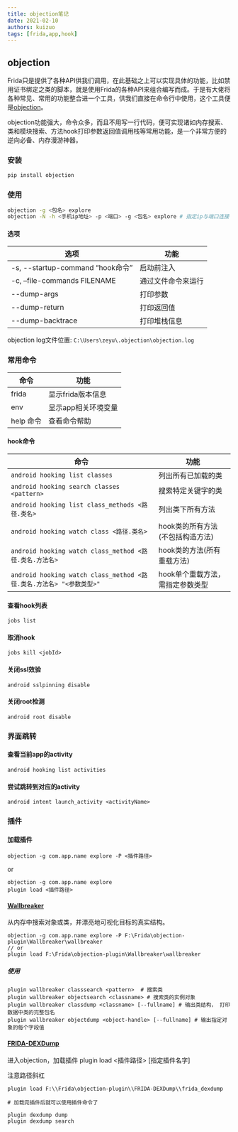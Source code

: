 ```yaml
---
title: objection笔记
date: 2021-02-10
authors: kuizuo
tags: [frida,app,hook]
---
```


## objection

Frida只是提供了各种API供我们调用，在此基础之上可以实现具体的功能，比如禁用证书绑定之类的脚本，就是使用Frida的各种API来组合编写而成。于是有大佬将各种常见、常用的功能整合进一个工具，供我们直接在命令行中使用，这个工具便是[objection](https://github.com/sensepost/objection)。

objection功能强大，命令众多，而且不用写一行代码，便可实现诸如内存搜索、类和模块搜索、方法hook打印参数返回值调用栈等常用功能，是一个非常方便的逆向必备、内存漫游神器。

### 安装

```sh
pip install objection
```

### 使用

```sh
objection -g <包名> explore
objection -N -h <手机ip地址> -p <端口> -g <包名> explore # 指定ip与端口连接
```

#### 选项

| 选项                             | 功能               |
| -------------------------------- | ------------------ |
| -s, --startup-command “hook命令” | 启动前注入         |
| -c, –file-commands FILENAME      | 通过文件命令来运行 |
| --dump-args                      | 打印参数           |
| --dump-return                    | 打印返回值         |
| --dump-backtrace                 | 打印堆栈信息       |


objection log文件位置: `C:\Users\zeyu\.objection\objection.log`

### 常用命令

| 命令      | 功能                |
| --------- | ------------------- |
| frida     | 显示frida版本信息   |
| env       | 显示app相关环境变量 |
| help 命令 | 查看命令帮助        |

#### hook命令

| 命令                                                         | 功能                             |
| ------------------------------------------------------------ | -------------------------------- |
| `android hooking list classes`                               | 列出所有已加载的类               |
| `android hooking search classes <pattern>`                   | 搜索特定关键字的类               |
| `android hooking list class_methods <路径.类名>`             | 列出类下所有方法                 |
| `android hooking watch class <路径.类名>`                    | hook类的所有方法(不包括构造方法) |
| `android hooking watch class_method <路径.类名.方法名>`      | hook类的方法(所有重载方法)       |
| `android hooking watch class_method <路径.类名.方法名> "<参数类型>"` | hook单个重载方法，需指定参数类型 |

#### 查看hook列表

```
jobs list
```

#### 取消hook

```
jobs kill <jobId>
```

#### 关闭ssl效验

```
android sslpinning disable
```

#### 关闭root检测

```
android root disable
```

### 界面跳转

#### 查看当前app的activity

```
android hooking list activities
```

#### 尝试跳转到对应的activity

```
android intent launch_activity <activityName>
```

### 插件

#### 加载插件

```
objection -g com.app.name explore -P <插件路径>
```

or

```
objection -g com.app.name explore
plugin load <插件路径>
```

#### [Wallbreaker](https://github.com/hluwa/Wallbreaker)

从内存中搜索对象或类，并漂亮地可视化目标的真实结构。

```
objection -g com.app.name explore -P F:\Frida\objection-plugin\Wallbreaker\wallbreaker
// or
plugin load F:\Frida\objection-plugin\Wallbreaker\wallbreaker
```

##### 使用

```
plugin wallbreaker classsearch <pattern>  # 搜索类
plugin wallbreaker objectsearch <classname> # 搜索类的实例对象
plugin wallbreaker classdump <classname> [--fullname] # 输出类结构， 打印数据中类的完整包名
plugin wallbreaker objectdump <object-handle> [--fullname] # 输出指定对象的每个字段值

```

#### [FRIDA-DEXDump](https://github.com/hluwa/FRIDA-DEXDump)

进入objection，加载插件 plugin load <插件路径> [指定插件名字]

注意路径斜杠

```
plugin load F:\\Frida\objection-plugin\\FRIDA-DEXDump\\frida_dexdump 

# 加载完插件后就可以使用插件命令了

plugin dexdump dump
plugin dexdump search
```